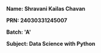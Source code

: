 **Name: Shravani Kailas Chavan**

**PRN: 24030331245007**

**Batch: 'A'**

**Subject: Data Science with Python**
